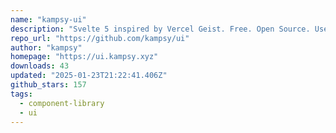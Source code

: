 ```yaml
---
name: "kampsy-ui"
description: "Svelte 5 inspired by Vercel Geist. Free. Open Source. Use this to build consistent and cohesive web experiences."
repo_url: "https://github.com/kampsy/ui"
author: "kampsy"
homepage: "https://ui.kampsy.xyz"
downloads: 43
updated: "2025-01-23T21:22:41.406Z"
github_stars: 157
tags: 
  - component-library
  - ui
---
```

